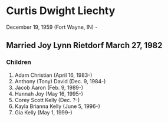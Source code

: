 # Curtis Dwight Liechty
December 19, 1959 (Fort Wayne, IN) -

## Married Joy Lynn Rietdorf March 27, 1982

### Children
1. Adam Christian (April 16, 1983-)
2. Anthony (Tony) David (Dec. 9, 1984-)
3. Jacob Aaron (Feb. 9, 1989-)
4. Hannah Joy (May 16, 1995-)
5. Corey Scott Kelly (Dec. ?-)
6. Kayla Brianna Kelly (June 5, 1996-)
7. Gia Kelly (May 1, 1999-)
